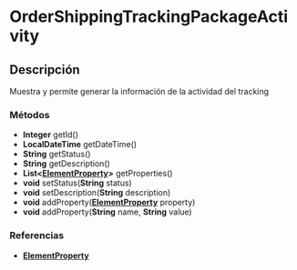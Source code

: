 # OrderShippingTrackingPackageActivity

## Descripción

Muestra y permite generar la información de la actividad del tracking

### Métodos

- **Integer** getId()
- **LocalDateTime** getDateTime()
- **String** getStatus()
- **String** getDescription()
- **List<[ElementProperty](ElementProperty.md)>** getProperties()
- **void** setStatus(**String** status)
- **void** setDescription(**String** description)
- **void** addProperty(**[ElementProperty](ElementProperty.md)** property)
- **void** addProperty(**String** name, **String** value)

### Referencias

- **[ElementProperty](ElementProperty.md)**
